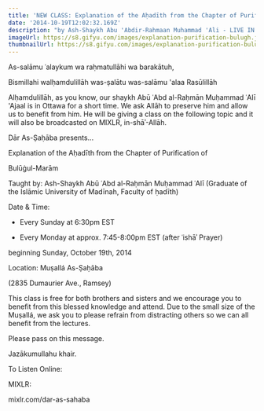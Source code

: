 ```yaml
---
title: 'NEW CLASS: Explanation of the Aḥadīth from the Chapter of Purification of Bulūġ al-Marām'
date: '2014-10-19T12:02:32.169Z'
description: "by Ash-Shaykh Abu 'Abdir-Rahmaan Muhammad 'Ali - LIVE IN PERSON"
imageUrl: https://s8.gifyu.com/images/explanation-purification-bulugh.jpg
thumbnailUrl: https://s8.gifyu.com/images/explanation-purification-bulugh.md.jpg
---
```


As-salāmu ʿalaykum wa raḥmatullāhi wa barakātuh,

Bismillahi walḥamdulillāh was-ṣalātu was-salāmu 'alaa Rasūlillāh

Alḥamdulillāh, as you know, our shaykh Abū ʿAbd al-Raḥmān Muḥammad ʿAlī 'Ajaal is in Ottawa for a short time. We ask Allāh to preserve him and allow us to benefit from him. He will be giving a class on the following topic and it will also be broadcasted on MIXLR, in-shāʾ-Allāh.

Dār As-Ṣaḥāba presents...

Explanation of the Aḥadīth from the Chapter of Purification of

Bulūġul-Marām

Taught by:
Ash-Shaykh Abū ʿAbd al-Raḥmān Muḥammad ʿAlī
(Graduate of the Islāmic University of Madīnah, Faculty of ḥadīth)

Date & Time:

- Every Sunday at 6:30pm EST

- Every Monday at approx. 7:45-8:00pm EST (after ʿishāʾ Prayer)

beginning Sunday, October 19th, 2014

Location:
Muṣallá As-Ṣaḥāba

(2835 Dumaurier Ave., Ramsey)

This class is free for both brothers and sisters and we encourage you to benefit from this blessed knowledge and attend. Due to the small size of the Muṣallá, we ask you to please refrain from distracting others so we can all benefit from the lectures.

Please pass on this message.

Jazākumullahu khair.

To Listen Online:

MIXLR:

mixlr.com/dar-as-sahaba
